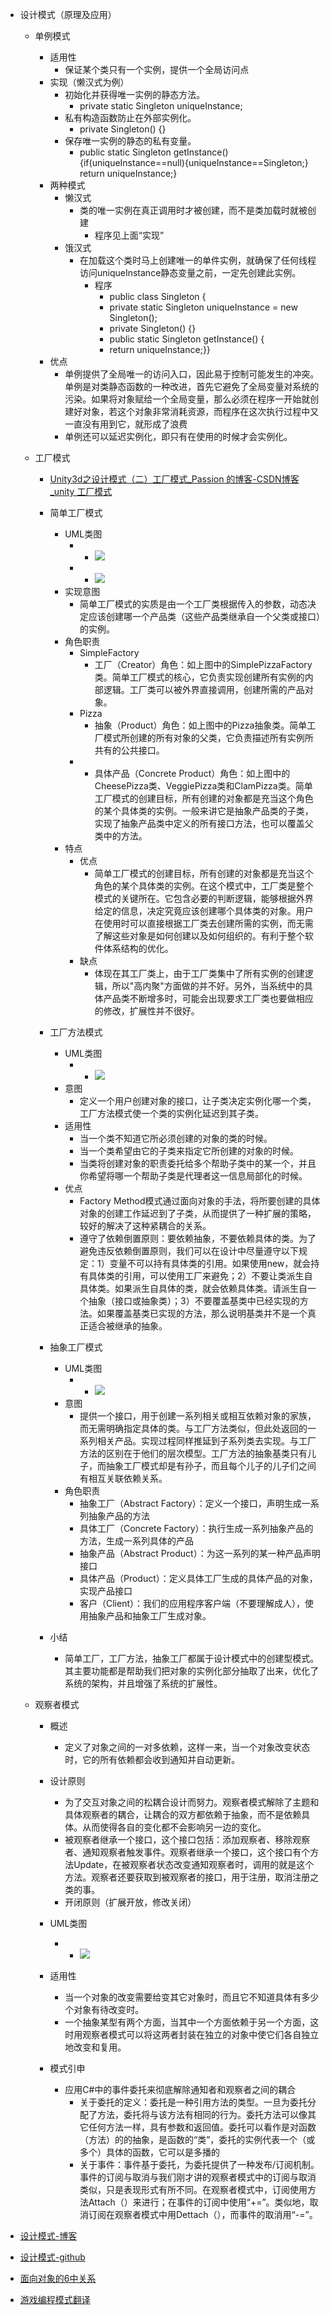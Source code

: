 *   设计模式（原理及应用）
    *   单例模式
        *   适用性
            *   保证某个类只有一个实例，提供一个全局访问点
        *   实现（懒汉式为例）
            *   初始化并获得唯一实例的静态方法。
                *   private static Singleton uniqueInstance;
            *   私有构造函数防止在外部实例化。
                *   private Singleton() {}
            *   保存唯一实例的静态的私有变量。
                *   public static Singleton getInstance(){if(uniqueInstance==null){uniqueInstance==Singleton;} return uniqueInstance;}
        *   两种模式
            *   懒汉式
                *   类的唯一实例在真正调用时才被创建，而不是类加载时就被创建
                    *   程序见上面“实现”
            *   饿汉式
                *   在加载这个类时马上创建唯一的单件实例，就确保了任何线程访问uniqueInstance静态变量之前，一定先创建此实例。
                    *   程序
                        *   public class Singleton {
                        *   private static Singleton uniqueInstance = new Singleton();
                        *   private Singleton() {}
                        *   public static Singleton getInstance() {
                        *   return uniqueInstance;}}
        *   优点
            *   单例提供了全局唯一的访问入口，因此易于控制可能发生的冲突。单例是对类静态函数的一种改进，首先它避免了全局变量对系统的污染。如果将对象赋给一个全局变量，那么必须在程序一开始就创建好对象，若这个对象非常消耗资源，而程序在这次执行过程中又一直没有用到它，就形成了浪费
            *   单例还可以延迟实例化，即只有在使用的时候才会实例化。
                
    *   工厂模式
        *   [Unity3d之设计模式（二）工厂模式\_Passion 的博客-CSDN博客\_unity 工厂模式](https://blog.csdn.net/yupu56/article/details/53669210)
        *   简单工厂模式
            *   UML类图
                *   *   ![](https://api2.mubu.com/v3/document_image/73aae9a1-1084-4242-b679-a60f39a8aa83-11312918.jpg)
                *   *   ![](https://api2.mubu.com/v3/document_image/e3aac670-1a3f-4e7b-90b8-93f2a9f7557d-11312918.jpg)
            *   实现意图
                *   简单工厂模式的实质是由一个工厂类根据传入的参数，动态决定应该创建哪一个产品类（这些产品类继承自一个父类或接口）的实例。
            *   角色职责
                *   SimpleFactory
                    *   工厂（Creator）角色：如上图中的SimplePizzaFactory类。简单工厂模式的核心，它负责实现创建所有实例的内部逻辑。工厂类可以被外界直接调用，创建所需的产品对象。
                *   Pizza
                    *   抽象（Product）角色：如上图中的Pizza抽象类。简单工厂模式所创建的所有对象的父类，它负责描述所有实例所共有的公共接口。
                *   *   具体产品（Concrete Product）角色：如上图中的CheesePizza类、VeggiePizza类和ClamPizza类。简单工厂模式的创建目标，所有创建的对象都是充当这个角色的某个具体类的实例。一般来讲它是抽象产品类的子类，实现了抽象产品类中定义的所有接口方法，也可以覆盖父类中的方法。
            *   特点
                *   优点
                    *   简单工厂模式的创建目标，所有创建的对象都是充当这个角色的某个具体类的实例。在这个模式中，工厂类是整个模式的关键所在。它包含必要的判断逻辑，能够根据外界给定的信息，决定究竟应该创建哪个具体类的对象。用户在使用时可以直接根据工厂类去创建所需的实例，而无需了解这些对象是如何创建以及如何组织的。有利于整个软件体系结构的优化。
                *   缺点
                    *   体现在其工厂类上，由于工厂类集中了所有实例的创建逻辑，所以"高内聚"方面做的并不好。另外，当系统中的具体产品类不断增多时，可能会出现要求工厂类也要做相应的修改，扩展性并不很好。
            
        *   工厂方法模式
            *   UML类图
                *   *   ![](https://api2.mubu.com/v3/document_image/97c0d0b4-4917-4b9f-9e91-9030c758f5c7-11312918.jpg)
            *   意图
                *   定义一个用户创建对象的接口，让子类决定实例化哪一个类，工厂方法模式使一个类的实例化延迟到其子类。
            *   适用性
                *   当一个类不知道它所必须创建的对象的类的时候。
                *   当一个类希望由它的子类来指定它所创建的对象的时候。
                *   当类将创建对象的职责委托给多个帮助子类中的某一个，并且你希望将哪一个帮助子类是代理者这一信息局部化的时候。
            *   优点
                *   Factory Method模式通过面向对象的手法，将所要创建的具体对象的创建工作延迟到了子类，从而提供了一种扩展的策略，较好的解决了这种紧耦合的关系。
                *   遵守了依赖倒置原则：要依赖抽象，不要依赖具体的类。为了避免违反依赖倒置原则，我们可以在设计中尽量遵守以下规定：1）变量不可以持有具体类的引用。如果使用new，就会持有具体类的引用，可以使用工厂来避免；2）不要让类派生自具体类。如果派生自具体的类，就会依赖具体类。请派生自一个抽象（接口或抽象类）；3）不要覆盖基类中已经实现的方法。如果覆盖基类已实现的方法，那么说明基类并不是一个真正适合被继承的抽象。
            
        *   抽象工厂模式
            *   UML类图
                *   *   ![](https://api2.mubu.com/v3/document_image/f9b7ed55-c737-4a4a-9b64-950c253bf1d1-11312918.jpg)
            *   意图
                *   提供一个接口，用于创建一系列相关或相互依赖对象的家族，而无需明确指定具体的类。与工厂方法类似，但此处返回的一系列相关产品。实现过程同样推延到子系列类去实现。与工厂方法的区别在于他们的层次模型。工厂方法的抽象基类只有儿子，而抽象工厂模式却是有孙子，而且每个儿子的儿子们之间有相互关联依赖关系。
            *   角色职责
                *   抽象工厂（Abstract Factory）：定义一个接口，声明生成一系列抽象产品的方法
                *   具体工厂（Concrete Factory）：执行生成一系列抽象产品的方法，生成一系列具体的产品
                *   抽象产品（Abstract Product）：为这一系列的某一种产品声明接口
                *   具体产品（Product）：定义具体工厂生成的具体产品的对象，实现产品接口
                *   客户（Client）：我们的应用程序客户端（不要理解成人），使用抽象产品和抽象工厂生成对象。
        *   小结
            *   简单工厂，工厂方法，抽象工厂都属于设计模式中的创建型模式。其主要功能都是帮助我们把对象的实例化部分抽取了出来，优化了系统的架构，并且增强了系统的扩展性。
        
    *   观察者模式
        *   概述
            *   定义了对象之间的一对多依赖，这样一来，当一个对象改变状态时，它的所有依赖都会收到通知并自动更新。
        *   设计原则
            *   为了交互对象之间的松耦合设计而努力。观察者模式解除了主题和具体观察者的耦合，让耦合的双方都依赖于抽象，而不是依赖具体。从而使得各自的变化都不会影响另一边的变化。
            *   被观察者继承一个接口，这个接口包括：添加观察者、移除观察者、通知观察者触发事件。观察者继承一个接口，这个接口有个方法Update，在被观察者状态改变通知观察者时，调用的就是这个方法。观察者还要获取到被观察者的接口，用于注册，取消注册之类的事。
            *   开闭原则（扩展开放，修改关闭）
        *   UML类图
            *   *   ![](https://api2.mubu.com/v3/document_image/d779a80b-7953-48d5-856b-17b57dbd4f74-11312918.jpg)
        *   适用性
            *   当一个对象的改变需要给变其它对象时，而且它不知道具体有多少个对象有待改变时。
            *   一个抽象某型有两个方面，当其中一个方面依赖于另一个方面，这时用观察者模式可以将这两者封装在独立的对象中使它们各自独立地改变和复用。
                
        *   模式引申
            *   应用C#中的事件委托来彻底解除通知者和观察者之间的耦合 
                *   关于委托的定义：委托是一种引用方法的类型。一旦为委托分配了方法，委托将与该方法有相同的行为。委托方法可以像其它任何方法一样，具有参数和返回值。委托可以看作是对函数（方法）的的抽象，是函数的“类”，委托的实例代表一个（或多个）具体的函数，它可以是多播的
                *   关于事件：事件基于委托，为委托提供了一种发布/订阅机制。事件的订阅与取消与我们刚才讲的观察者模式中的订阅与取消类似，只是表现形式有所不同。在观察者模式中，订阅使用方法Attach（）来进行；在事件的订阅中使用“+=”。类似地，取消订阅在观察者模式中用Dettach（），而事件的取消用“-=”。


* [设计模式-博客](https://www.cnblogs.com/zhili/p/DesignPatternSummery.html)
* [设计模式-github](https://github.com/QianMo/Unity-Design-Pattern)
* [面向对象的6中关系](https://zhuanlan.zhihu.com/p/109655171)
* [游戏编程模式翻译](https://gpp.tkchu.me/object-pool.html)